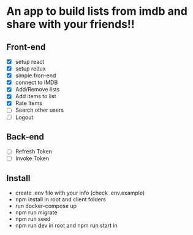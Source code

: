 # An app to build lists from imdb and share with your friends!!

## Front-end

- [x] setup react
- [x] setup redux
- [x] simple fron-end
- [x] connect to IMDB
- [x] Add/Remove lists
- [x] Add items to list
- [x] Rate Items
- [ ] Search other users
- [ ] Logout

## Back-end

- [ ] Refresh Token
- [ ] Invoke Token

## Install

- create .env file with your info (check .env.example)
- npm install in root and client folders
- run docker-compose up
- npm run migrate
- npm run seed
- npm run dev in root and npm run start in
